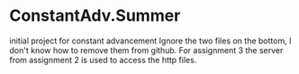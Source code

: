 # ConstantAdv.Summer
initial project for constant advancement
Ignore the two files on the bottom, I don't know how to remove them from github. 
For assignment 3 the server from assignment 2 is used to access the http files. 
